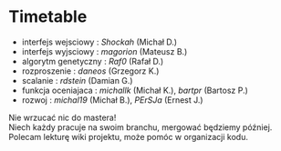 Timetable
==============

- interfejs wejsciowy : *Shockah* (Michał D.)
- interfejs wyjsciowy : *magorion* (Mateusz B.)
- algorytm genetyczny : *Raf0* (Rafał D.)
- rozproszenie        : *daneos* (Grzegorz K.)
- scalanie            : *rdstein* (Damian G.)
- funkcja oceniajaca  : *michallk* (Michał K.), *bartpr* (Bartosz P.)
- rozwoj              : *michal19* (Michał B.), *PErSJa* (Ernest J.)

Nie wrzucać nic do mastera!  
Niech każdy pracuje na swoim branchu, mergować będziemy później.  
Polecam lekturę wiki projektu, może pomóc w organizacji kodu.  
